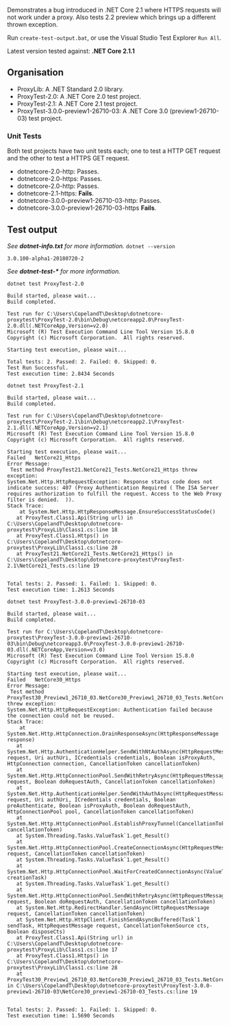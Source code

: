 Demonstrates a bug introduced in .NET Core 2.1 where HTTPS requests will not work under a proxy. Also tests 2.2 preview which brings up a different thrown exception.

Run `create-test-output.bat`, or use the Visual Studio Test Explorer `Run All`.

Latest version tested against: **.NET Core 2.1.1**

## Organisation
- ProxyLib: A .NET Standard 2.0 library.
- ProxyTest-2.0: A .NET Core 2.0 test project.
- ProxyTest-2.1: A .NET Core 2.1 test project.
- ProxyTest-3.0.0-preview1-26710-03: A .NET Core 3.0 (preview1-26710-03) test project.

### Unit Tests
Both test projects have two unit tests each; one to test a HTTP GET request and the other to test a HTTPS GET request.
- dotnetcore-2.0-http: Passes.
- dotnetcore-2.0-https: Passes.
- dotnetcore-2.0-http: Passes.
- dotnetcore-2.1-https: **Fails**.
- dotnetcore-3.0.0-preview1-26710-03-http: Passes.
- dotnetcore-3.0.0-preview1-26710-03-https **Fails**.

## Test output
_See **dotnet-info.txt** for more information._
`dotnet --version`
```
3.0.100-alpha1-20180720-2
```

_See **dotnet-test-&ast;** for more information._

`dotnet test ProxyTest-2.0`
```
Build started, please wait...
Build completed.

Test run for C:\Users\CopelandT\Desktop\dotnetcore-proxytest\ProxyTest-2.0\bin\Debug\netcoreapp2.0\ProxyTest-2.0.dll(.NETCoreApp,Version=v2.0)
Microsoft (R) Test Execution Command Line Tool Version 15.8.0
Copyright (c) Microsoft Corporation.  All rights reserved.

Starting test execution, please wait...

Total tests: 2. Passed: 2. Failed: 0. Skipped: 0.
Test Run Successful.
Test execution time: 2.8434 Seconds
```

`dotnet test ProxyTest-2.1`
```
Build started, please wait...
Build completed.

Test run for C:\Users\CopelandT\Desktop\dotnetcore-proxytest\ProxyTest-2.1\bin\Debug\netcoreapp2.1\ProxyTest-2.1.dll(.NETCoreApp,Version=v2.1)
Microsoft (R) Test Execution Command Line Tool Version 15.8.0
Copyright (c) Microsoft Corporation.  All rights reserved.

Starting test execution, please wait...
Failed   NetCore21_Https
Error Message:
 Test method ProxyTest21.NetCore21_Tests.NetCore21_Https threw exception: 
System.Net.Http.HttpRequestException: Response status code does not indicate success: 407 (Proxy Authentication Required ( The ISA Server requires authorization to fulfill the request. Access to the Web Proxy filter is denied.  )).
Stack Trace:
    at System.Net.Http.HttpResponseMessage.EnsureSuccessStatusCode()
   at ProxyTest.Class1.Api(String url) in C:\Users\CopelandT\Desktop\dotnetcore-proxytest\ProxyLib\Class1.cs:line 18
   at ProxyTest.Class1.Https() in C:\Users\CopelandT\Desktop\dotnetcore-proxytest\ProxyLib\Class1.cs:line 28
   at ProxyTest21.NetCore21_Tests.NetCore21_Https() in C:\Users\CopelandT\Desktop\dotnetcore-proxytest\ProxyTest-2.1\NetCore21_Tests.cs:line 19


Total tests: 2. Passed: 1. Failed: 1. Skipped: 0.
Test execution time: 1.2613 Seconds
```

`dotnet test ProxyTest-3.0.0-preview1-26710-03`
```
Build started, please wait...
Build completed.

Test run for C:\Users\CopelandT\Desktop\dotnetcore-proxytest\ProxyTest-3.0.0-preview1-26710-03\bin\Debug\netcoreapp3.0\ProxyTest-3.0.0-preview1-26710-03.dll(.NETCoreApp,Version=v3.0)
Microsoft (R) Test Execution Command Line Tool Version 15.8.0
Copyright (c) Microsoft Corporation.  All rights reserved.

Starting test execution, please wait...
Failed   NetCore30_Https
Error Message:
 Test method ProxyTest30_Preview1_26710_03.NetCore30_Preview1_26710_03_Tests.NetCore30_Https threw exception: 
System.Net.Http.HttpRequestException: Authentication failed because the connection could not be reused.
Stack Trace:
    at System.Net.Http.HttpConnection.DrainResponseAsync(HttpResponseMessage response)
   at System.Net.Http.AuthenticationHelper.SendWithNtAuthAsync(HttpRequestMessage request, Uri authUri, ICredentials credentials, Boolean isProxyAuth, HttpConnection connection, CancellationToken cancellationToken)
   at System.Net.Http.HttpConnectionPool.SendWithRetryAsync(HttpRequestMessage request, Boolean doRequestAuth, CancellationToken cancellationToken)
   at System.Net.Http.AuthenticationHelper.SendWithAuthAsync(HttpRequestMessage request, Uri authUri, ICredentials credentials, Boolean preAuthenticate, Boolean isProxyAuth, Boolean doRequestAuth, HttpConnectionPool pool, CancellationToken cancellationToken)
   at System.Net.Http.HttpConnectionPool.EstablishProxyTunnel(CancellationToken cancellationToken)
   at System.Threading.Tasks.ValueTask`1.get_Result()
   at System.Net.Http.HttpConnectionPool.CreateConnectionAsync(HttpRequestMessage request, CancellationToken cancellationToken)
   at System.Threading.Tasks.ValueTask`1.get_Result()
   at System.Net.Http.HttpConnectionPool.WaitForCreatedConnectionAsync(ValueTask`1 creationTask)
   at System.Threading.Tasks.ValueTask`1.get_Result()
   at System.Net.Http.HttpConnectionPool.SendWithRetryAsync(HttpRequestMessage request, Boolean doRequestAuth, CancellationToken cancellationToken)
   at System.Net.Http.RedirectHandler.SendAsync(HttpRequestMessage request, CancellationToken cancellationToken)
   at System.Net.Http.HttpClient.FinishSendAsyncBuffered(Task`1 sendTask, HttpRequestMessage request, CancellationTokenSource cts, Boolean disposeCts)
   at ProxyTest.Class1.Api(String url) in C:\Users\CopelandT\Desktop\dotnetcore-proxytest\ProxyLib\Class1.cs:line 17
   at ProxyTest.Class1.Https() in C:\Users\CopelandT\Desktop\dotnetcore-proxytest\ProxyLib\Class1.cs:line 28
   at ProxyTest30_Preview1_26710_03.NetCore30_Preview1_26710_03_Tests.NetCore30_Https() in C:\Users\CopelandT\Desktop\dotnetcore-proxytest\ProxyTest-3.0.0-preview1-26710-03\NetCore30_preview1-26710-03_Tests.cs:line 19


Total tests: 2. Passed: 1. Failed: 1. Skipped: 0.
Test execution time: 1.5690 Seconds

```
